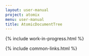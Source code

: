 ```yaml
---
layout: user-manual
project: atomix
menu: user-manual
title: AtomicDocumentTree
---
```


{% include work-in-progress.html %}

{% include common-links.html %}

